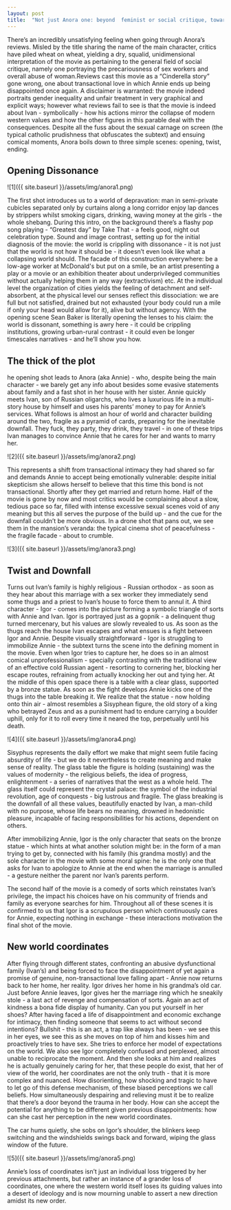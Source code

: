 ```yaml
---
layout: post
title:  "Not just Anora one: beyond  feminist or social critique, towards a diagnosis of the world"
---
```


There’s an incredibly unsatisfying feeling when going through Anora’s reviews. Misled by the title sharing the name of the main character, critics have piled wheat on wheat, yielding a dry, squalid, unidimensional interpretation of the movie as pertaining to the general field of social critique, namely one portraying the precariousness of sex workers and overall abuse of woman.Reviews cast this movie as a “Cinderella story” gone wrong, one about transactional love in which Annie ends up being disappointed once again. A disclaimer is warranted: the movie indeed portraits gender inequality and unfair treatment in very graphical and explicit ways; however what reviews fail to see is that the movie is indeed about Ivan - symbolically - how his actions mirror the collapse of modern western values and how the other figures in this parable deal with the consequences. Despite all the fuss about the sexual carnage on screen (the typical catholic prudishness that obfuscates the subtext) and ensuing comical moments, Anora boils down to three simple scenes: opening, twist, ending. <br>

<h2> Opening Dissonance</h2>

![1]({{ site.baseurl }}/assets/img/anora1.png)

The first shot introduces us to a world of depravation: man in semi-private cubicles separated only by curtains along a long corridor enjoy lap dances by strippers whilst smoking cigars, drinking, waving money at the girls - the whole shebang. During this intro, on the background there’s a flashy pop song playing - “Greatest day” by Take That - a feels good, night out celebration type. Sound and image contrast, setting up for the initial diagnosis of the movie: the world is crippling with dissonance - it is not just that the world is not how it should be - it doesn’t even look like what a collapsing world should. The facade of this construction everywhere: be a low-age worker at McDonald's but put on a smile, be an artist presenting a play or a movie or an exhibition theater about underprivileged communities without actually helping them in any way (extractivism) etc. At the individual level the organization of cities yields the feeling of detachment and self-absorbent, at the physical level our senses reflect this dissociation: we are full but not satisfied, drained but not exhausted (your body could run a mile if only your head would allow for it), alive but without agency. With the opening scene Sean Baker is literally opening the lenses to his claim: the world is dissonant, something is awry here - it could be crippling institutions, growing urban-rural contrast - it could even be longer timescales narratives - and he’ll show you how. <br>

<h2> The thick of the plot </h2>

he opening shot leads to Anora (aka Annie) - who, despite being the main character - we barely get any info about besides some evasive statements about family and a fast shot in her house with her sister. Annie quickly meets Ivan, son of Russian oligarchs, who lives a luxurious life in a multi-story house by himself and uses his parents’ money to pay for Annie’s services. What follows is almost an hour of world and character building around the two, fragile as a pyramid of cards, preparing for the inevitable downfall. They fuck, they party, they drink, they travel - in one of these trips Ivan manages to convince Annie that he cares for her and wants to marry her. <br>

![2]({{ site.baseurl }}/assets/img/anora2.png)

This represents a shift from transactional intimacy they had shared so far and demands Annie to accept being emotionally vulnerable: despite initial skepticism she allows herself to believe that this time this bond is not transactional. Shortly after they get married and return home. Half of the movie is gone by now and most critics would be complaining about a slow, tedious pace so far, filled with intense excessive sexual scenes void of any meaning but this all serves the purpose of the build up - and the cue for the downfall couldn’t be more obvious. In a drone shot that pans out, we see them in the mansion’s veranda: the typical cinema shot of peacefulness - the fragile facade - about to crumble. <br>

![3]({{ site.baseurl }}/assets/img/anora3.png)

<h2> Twist and Downfall </h2>

Turns out Ivan’s family is highly religious - Russian orthodox - as soon as they hear about this marriage with a sex worker they immediately send some thugs and a priest to Ivan’s house to force them to annul it. A third character - Igor - comes into the picture forming a symbolic triangle of sorts with Annie and Ivan. Igor is portrayed just as a gopnik - a delinquent thug turned mercenary, but his values are slowly revealed to us. As soon as the thugs reach the house Ivan escapes and what ensues is a fight between Igor and Annie. Despite visually straightforward - Igor is struggling to immobilize Annie - the subtext turns the scene into the defining moment in the movie. Even when Igor tries to capture her, he does so in an almost comical unprofessionalism - specially contrasting with the traditional view of an effective cold Russian agent - resorting to cornering her, blocking her escape routes, refraining from actually knocking her out and tying her. At the middle of this open space there is a table with a clear glass, supported by a bronze statue. As soon as the fight develops Annie kicks one of the thugs into the table breaking it. We realize that the statue - now holding onto thin air - almost resembles a Sisyphean figure, the old story of a king who betrayed Zeus and as a punishment had to endure carrying a boulder uphill, only for it to roll every time it neared the top, perpetually until his death.

![4]({{ site.baseurl }}/assets/img/anora4.png)

Sisyphus represents the daily effort we make that might seem futile facing absurdity of life - but we do it nevertheless to create meaning and make sense of reality. The glass table the figure is holding (sustaining) was the values of modernity - the religious beliefs, the idea of progress, enlightenment - a series of narratives that the west as a whole held. The glass itself could represent the crystal palace: the symbol of the industrial revolution, age of conquests - big lustrous and fragile. The glass breaking is the downfall of all these values, beautifully enacted by Ivan, a man-child with no purpose, whose life bears no meaning, drowned in hedonistic pleasure, incapable of facing responsibilities for his actions, dependent on others.

After immobilizing Annie, Igor is the only character that seats on the bronze statue - which hints at what another solution might be: in the form of a man trying to get by, connected with his family (his grandma mostly) and the sole character in the movie with some moral spine: he is the only one that asks for Ivan to apologize to Annie at the end when the marriage is annulled - a gesture neither the parent nor Ivan’s parents perform.

The second half of the movie is a comedy of sorts which reinstates Ivan’s privilege, the impact his choices have on his community of friends and family as everyone searches for him. Throughout all of these scenes it is confirmed to us that Igor is a scrupulous person which continuously cares for Annie, expecting nothing in exchange - these interactions motivation the final shot of the movie.

<h2> New world coordinates </h2>

After flying through different states, confronting an abusive dysfunctional family (Ivan’s) and being forced to face the disappointment of yet again a promise of genuine, non-transactional love falling apart - Annie now returns back to her home, her reality. Igor drives her home in his grandma’s old car. Just before Annie leaves, Igor gives her the marriage ring which he sneakily stole - a last act of revenge and compensation of sorts. Again an act of kindness a bona fide display of humanity. Can you put yourself in her shoes? After having faced a life of disappointment and economic exchange for intimacy, then finding someone that seems to act without second intentions? Bullshit - this is an act, a trap like always has been - we see this in her eyes, we see this as she moves on top of him and kisses him and proactively tries to have sex. She tries to enforce her model of expectations on the world. We also see Igor completely confused and perplexed, almost unable to reciprocate the moment. And then she looks at him and realizes he is actually genuinely caring for her, that these people do exist, that her of view of the world, her coordinates are not the only truth - that it is more complex and nuanced. How disorienting, how shocking and tragic to have to let go of this defense mechanism, of these biased perceptions we call beliefs. How simultaneously despairing and relieving must it be to realize that there’s a door beyond the trauma in her body. How can she accept the potential for anything to be different given previous disappointments: how can she cast her perception in the new world coordinates.

The car hums quietly, she sobs on Igor’s shoulder, the blinkers keep switching and the windshields swings back and forward, wiping the glass window of the future.

![5]({{ site.baseurl }}/assets/img/anora5.png)

Annie’s loss of coordinates isn’t just an individual loss triggered by her previous attachments, but rather an instance of a grander loss of coordinates, one where the western world itself loses its guiding values into a desert of ideology and is now mourning unable to assert a new direction amidst its new order.
